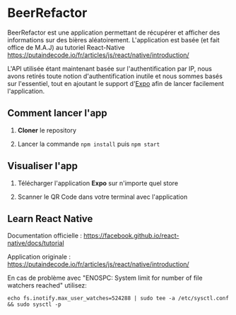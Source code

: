 ﻿# BeerRefactor 

BeerRefactor est une application permettant de récupérer et afficher des informations sur des bières aléatoirement.
L'application est basée (et fait office de M.A.J) au tutoriel React-Native https://putaindecode.io/fr/articles/js/react/native/introduction/

L'API utilisée étant maintenant basée sur l'authentification par IP, nous avons retirés toute notion d'authentification inutile et nous sommes basés sur l'essentiel, tout en ajoutant le support d'[Expo](https://expo.io/) afin de lancer facilement l'application.

## Comment lancer l'app

1. **Cloner** le repository

2. Lancer la commande `npm install` puis `npm start`

## Visualiser l'app

1. Télécharger l'application **Expo** sur n'importe quel store

2. Scanner le QR Code dans votre terminal avec l'application

## Learn React Native

Documentation officielle :
https://facebook.github.io/react-native/docs/tutorial

Application originale :
https://putaindecode.io/fr/articles/js/react/native/introduction/

En cas de problème avec "ENOSPC: System limit for number of file watchers reached" utilisez:

    echo fs.inotify.max_user_watches=524288 | sudo tee -a /etc/sysctl.conf && sudo sysctl -p

